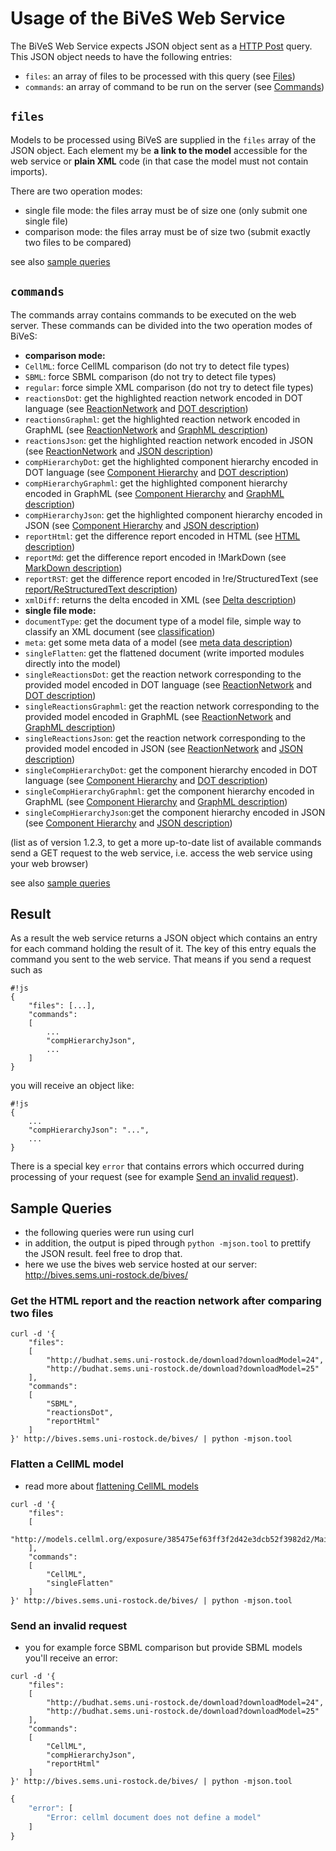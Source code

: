 Usage of the BiVeS Web Service 
==============================

The BiVeS Web Service expects JSON object sent as a [HTTP Post](https://en.wikipedia.org/wiki/POST_%28HTTP%29) query. This JSON object needs to have the following entries:
* `files`: an array of files to be processed with this query (see [Files](#files))
* `commands`: an array of command to be run on the server (see [Commands](#commands))

`files` 
-------

Models to be processed using BiVeS are supplied in the `files` array of the JSON object. Each element my be **a link to the model** accessible for the web service or **plain XML** code (in that case the model must not contain imports).

There are two operation modes:
* single file mode: the files array must be of size one (only submit one single file)
* comparison mode: the files array must be of size two (submit exactly two files to be compared)

see also [sample queries](#sample-queries)

`commands` 
----------

The commands array contains commands to be executed on the web server. These commands can be divided into the two operation modes of BiVeS:

* **comparison mode:**
 * `CellML`: force CellML comparison (do not try to detect file types)
 * `SBML`: force SBML comparison (do not try to detect file types)
 * `regular`: force simple XML comparison (do not try to detect file types)
 * `reactionsDot`: get the highlighted reaction network encoded in DOT language (see [ReactionNetwork](http://sems.uni-rostock.de/trac/bives-core/wiki/ReactionNetwork) and [DOT description](http://sems.uni-rostock.de/trac/bives/wiki/DotFormatDescription))
 * `reactionsGraphml`: get the highlighted reaction network encoded in GraphML (see [ReactionNetwork](http://sems.uni-rostock.de/trac/bives-core/wiki/ReactionNetwork) and [GraphML description](http://sems.uni-rostock.de/trac/bives/wiki/GraphmlFormatDescription))
 * `reactionsJson`: get the highlighted reaction network encoded in JSON (see [ReactionNetwork](http://sems.uni-rostock.de/trac/bives-core/wiki/ReactionNetwork) and [JSON description](http://sems.uni-rostock.de/trac/bives/wiki/JsonGraphFormatDescription))
 * `compHierarchyDot`: get the highlighted component hierarchy encoded in DOT language (see [Component Hierarchy](http://sems.uni-rostock.de/trac/bives-core/wiki/HierarchyNetwork) and [DOT description](http://sems.uni-rostock.de/trac/bives/wiki/DotFormatDescription))
 * `compHierarchyGraphml`: get the highlighted component hierarchy encoded in GraphML (see [Component Hierarchy](http://sems.uni-rostock.de/trac/bives-core/wiki/HierarchyNetwork) and [GraphML description](http://sems.uni-rostock.de/trac/bives/wiki/GraphmlFormatDescription))
 * `compHierarchyJson`: get the highlighted component hierarchy encoded in JSON (see [Component Hierarchy](http://sems.uni-rostock.de/trac/bives-core/wiki/HierarchyNetwork) and [JSON description](http://sems.uni-rostock.de/trac/bives/wiki/JsonGraphFormatDescription))
 * `reportHtml`: get the difference report encoded in HTML (see [HTML description](http://sems.uni-rostock.de/trac/bives-core/wiki/ReportHtml))
 * `reportMd`: get the difference report encoded in !MarkDown (see [MarkDown description](http://sems.uni-rostock.de/trac/bives-core/wiki/ReportMarkDown))
 * `reportRST`: get the difference report encoded in !re/StructuredText (see [report/ReStructuredText description](http://sems.uni-rostock.de/trac/bives-core/wiki/ReportReStructuredText))
 * `xmlDiff`: returns the delta encoded in XML (see [Delta description](http://sems.uni-rostock.de/trac/bives-core/wiki/BivesDelta))
* **single file mode:**
 * `documentType`: get the document type of a model file, simple way to classify an XML document (see [classification](http://sems.uni-rostock.de/trac/bives/wiki/BivesClassifier))
 * `meta`: get some meta data of a model (see [meta data description](http://sems.uni-rostock.de/trac/bives/wiki/BivesMeta))
 * `singleFlatten`: get the flattened document (write imported modules directly into the model) 
 * `singleReactionsDot`: get the reaction network corresponding to the provided model encoded in DOT language (see [ReactionNetwork](http://sems.uni-rostock.de/trac/bives-core/wiki/ReactionNetwork) and [DOT description](http://sems.uni-rostock.de/trac/bives/wiki/DotFormatDescription))
 * `singleReactionsGraphml`: get the reaction network corresponding to the provided model encoded in GraphML (see [ReactionNetwork](http://sems.uni-rostock.de/trac/bives-core/wiki/ReactionNetwork) and [GraphML description](http://sems.uni-rostock.de/trac/bives/wiki/GraphmlFormatDescription))
 * `singleReactionsJson`: get the reaction network corresponding to the provided model encoded in JSON (see [ReactionNetwork](http://sems.uni-rostock.de/trac/bives-core/wiki/ReactionNetwork) and [JSON description](http://sems.uni-rostock.de/trac/bives/wiki/JsonGraphFormatDescription))
 * `singleCompHierarchyDot`: get the component hierarchy encoded in DOT language (see [Component Hierarchy](http://sems.uni-rostock.de/trac/bives-core/wiki/HierarchyNetwork) and [DOT description](http://sems.uni-rostock.de/trac/bives/wiki/DotFormatDescription))
 * `singleCompHierarchyGraphml`: get the component hierarchy encoded in GraphML (see [Component Hierarchy](http://sems.uni-rostock.de/trac/bives-core/wiki/HierarchyNetwork) and [GraphML description](http://sems.uni-rostock.de/trac/bives/wiki/GraphmlFormatDescription))
 * `singleCompHierarchyJson`:get the component hierarchy encoded in JSON (see [Component Hierarchy](http://sems.uni-rostock.de/trac/bives-core/wiki/HierarchyNetwork) and [JSON description](http://sems.uni-rostock.de/trac/bives/wiki/JsonGraphFormatDescription))

(list as of version 1.2.3, to get a more up-to-date list of available commands send a GET request to the web service, i.e. access the web service using your web browser)

see also [sample queries](#sample-queries)

Result 
-------
As a result the web service returns a JSON object which contains an entry for each command holding the result of it. The key of this entry equals the command you sent to the web service. That means if you send a request such as

```
#!js
{
	"files": [...],
	"commands":
	[
		...
		"compHierarchyJson",
		...
	]
}
```

you will receive an object like:

```
#!js
{
    ...
    "compHierarchyJson": "...",
    ...
}
```

There is a special key `error` that contains errors which occurred during processing of your request (see for example [Send an invalid request](#send-an-invalid-request)).

Sample Queries 
---------------

* the following queries were run using curl
* in addition, the output is piped through `python -mjson.tool` to prettify the JSON result. feel free to drop that.
* here we use the bives web service hosted at our server: http://bives.sems.uni-rostock.de/bives/

### Get the HTML report and the reaction network after comparing two files 

```
curl -d '{
	"files":
	[
		"http://budhat.sems.uni-rostock.de/download?downloadModel=24",
		"http://budhat.sems.uni-rostock.de/download?downloadModel=25"
	],
	"commands":
	[
		"SBML",
		"reactionsDot",
		"reportHtml"
	]
}' http://bives.sems.uni-rostock.de/bives/ | python -mjson.tool
```


### Flatten a CellML model 

* read more about [flattening CellML models](http://sems.uni-rostock.de/trac/bives-cellml/wiki/FlattenModels)

```
curl -d '{
	"files":
	[
		"http://models.cellml.org/exposure/385475ef63ff3f2d42e3dcb52f3982d2/MainDVad.cellml"
	],
	"commands":
	[
		"CellML",
		"singleFlatten"
	]
}' http://bives.sems.uni-rostock.de/bives/ | python -mjson.tool
```

### Send an invalid request 

* you for example force SBML comparison but provide SBML models you'll receive an error:

```
curl -d '{
	"files":
	[
		"http://budhat.sems.uni-rostock.de/download?downloadModel=24",
		"http://budhat.sems.uni-rostock.de/download?downloadModel=25"
	],
	"commands":
	[
		"CellML",
		"compHierarchyJson",
		"reportHtml"
	]
}' http://bives.sems.uni-rostock.de/bives/ | python -mjson.tool
```

```js
{
    "error": [
        "Error: cellml document does not define a model"
    ]
}
```
